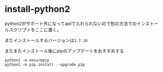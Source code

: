# install-python2

python2がサポート外になってaptで入れられないので別の方法でのインストールスクリプトをここに置く。  

またインストールするバージョンは`2.7.18`  

またまたインストール後にpipのアップデートをおすすめする  

```
python2 -m ensurepip
python2 -m pip install --upgrade pip
```
